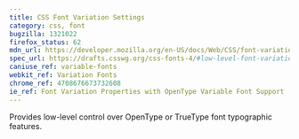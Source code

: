 ```yaml
---
title: CSS Font Variation Settings
category: css, font
bugzilla: 1321022
firefox_status: 62
mdn_url: https://developer.mozilla.org/en-US/docs/Web/CSS/font-variation-settings
spec_url: https://drafts.csswg.org/css-fonts-4/#low-level-font-variation-settings-control-the-font-variation-settings-property
caniuse_ref: variable-fonts
webkit_ref: Variation Fonts
chrome_ref: 4708676673732608
ie_ref: Font Variation Properties with OpenType Variable Font Support
---
```


Provides low-level control over OpenType or TrueType font typographic features.
